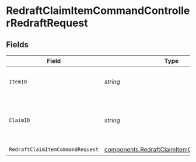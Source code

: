# RedraftClaimItemCommandControllerRedraftRequest


## Fields

| Field                                                                                                  | Type                                                                                                   | Required                                                                                               | Description                                                                                            | Example                                                                                                |
| ------------------------------------------------------------------------------------------------------ | ------------------------------------------------------------------------------------------------------ | ------------------------------------------------------------------------------------------------------ | ------------------------------------------------------------------------------------------------------ | ------------------------------------------------------------------------------------------------------ |
| `ItemID`                                                                                               | *string*                                                                                               | :heavy_check_mark:                                                                                     | Unique identifier of the claim item.                                                                   | clmitm_daa32275199a4cccb645e05aaa623ec9                                                                |
| `ClaimID`                                                                                              | *string*                                                                                               | :heavy_check_mark:                                                                                     | Unique identifier of the claim associated with the claim item.                                         | clm_2d7f565c331a4d66a36a84f73f478e88                                                                   |
| `RedraftClaimItemCommandRequest`                                                                       | [components.RedraftClaimItemCommandRequest](../../models/components/redraftclaimitemcommandrequest.md) | :heavy_check_mark:                                                                                     | N/A                                                                                                    |                                                                                                        |